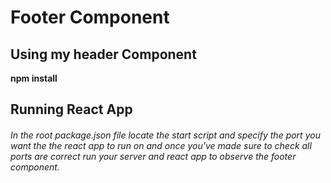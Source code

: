 # Footer Component

## Using my header Component
**npm install**

## Running React App
###### In the root package.json file locate the start script and specify the port you want the the react app to run on and once you've made sure to check all ports are correct run your server and react app to observe the footer component.